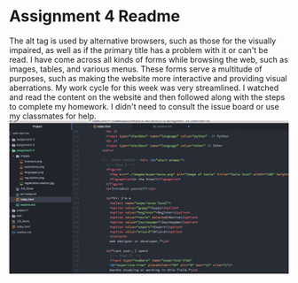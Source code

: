 # Assignment 4 Readme

The alt tag is used by alternative browsers, such as those for the visually impaired, as well as if the primary title has a problem with it or can't be read.
I have come across all kinds of forms while browsing the web, such as images, tables, and various menus. These forms serve a multitude of purposes, such as making the website more interactive and providing visual aberrations.
My work cycle for this week was very streamlined. I watched and read the content on the website and then followed along with the steps to complete my homework. I didn't need to consult the issue board or use my classmates for help.
![Screenshot](./images/screenshot.png)
